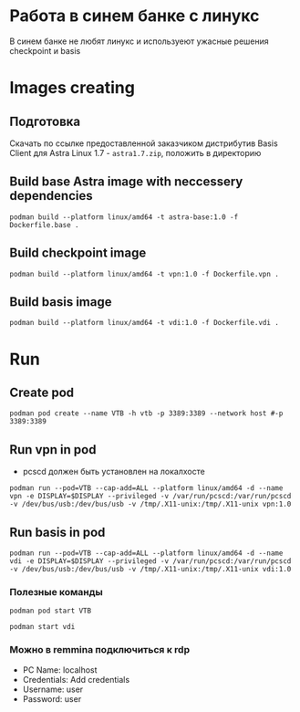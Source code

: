# Работа в синем банке с линукс
В синем банке не любят линукс и используеют ужасные решения checkpoint и basis

# Images creating

## Подготовка
Скачать по ссылке предоставленной заказчиком дистрибутив Basis Client для Astra Linux 1.7 - `astra1.7.zip`, положить в директорию

## Build base Astra image with neccessery dependencies
```console
podman build --platform linux/amd64 -t astra-base:1.0 -f Dockerfile.base .
```

## Build checkpoint image
```console
podman build --platform linux/amd64 -t vpn:1.0 -f Dockerfile.vpn .
```

## Build basis image
```console
podman build --platform linux/amd64 -t vdi:1.0 -f Dockerfile.vdi .
```

# Run

## Create pod
```console
podman pod create --name VTB -h vtb -p 3389:3389 --network host #-p 3389:3389
```

## Run vpn in pod
* pcscd должен быть установлен на локалхосте

```console
podman run --pod=VTB --cap-add=ALL --platform linux/amd64 -d --name vpn -e DISPLAY=$DISPLAY --privileged -v /var/run/pcscd:/var/run/pcscd -v /dev/bus/usb:/dev/bus/usb -v /tmp/.X11-unix:/tmp/.X11-unix vpn:1.0
```

## Run basis in pod
```console
podman run --pod=VTB --cap-add=ALL --platform linux/amd64 -d --name vdi -e DISPLAY=$DISPLAY --privileged -v /var/run/pcscd:/var/run/pcscd -v /dev/bus/usb:/dev/bus/usb -v /tmp/.X11-unix:/tmp/.X11-unix vdi:1.0
```

### Полезные команды
```console
podman pod start VTB
```

```console
podman start vdi
```

### Можно в remmina подключиться к rdp
* PC Name: localhost
* Credentials: Add credentials
* Username: user
* Password: user


